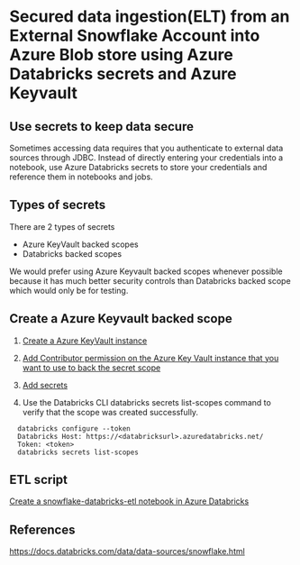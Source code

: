 # Secured data ingestion(ELT) from an External Snowflake Account into Azure Blob store using Azure Databricks secrets and Azure Keyvault

## Use secrets to keep data secure
Sometimes accessing data requires that you authenticate to external data sources through JDBC. 
Instead of directly entering your credentials into a notebook, use Azure Databricks secrets to store your credentials and reference them in notebooks and jobs. 

## Types of secrets
There are 2 types of secrets 

* Azure KeyVault backed scopes
* Databricks backed scopes 

We would prefer using Azure Keyvault backed scopes whenever possible because it has much better security controls than
Databricks backed scope which would only be for testing.

## Create a Azure Keyvault backed scope

1. [Create a Azure KeyVault instance](https://docs.microsoft.com/en-us/azure/key-vault/secrets/quick-create-portal) 
2. [Add Contributor permission on the Azure Key Vault instance that you want to use to back the secret scope](
   https://docs.microsoft.com/en-us/azure/key-vault/general/rbac-guide)
3. [Add secrets](https://docs.microsoft.com/en-us/azure/databricks/security/secrets/secret-scopes#--create-an-azure-key-vault-backed-secret-scope)

4. Use the Databricks CLI databricks secrets list-scopes command to verify that the scope was created successfully.

```shell
  databricks configure --token
  Databricks Host: https://<databricksurl>.azuredatabricks.net/
  Token: <token>		
  databricks secrets list-scopes
```

## ETL script
[Create a snowflake-databricks-etl notebook in Azure Databricks](notebooks/snowflake-databricks-with-keyvault.ipynb)

## References
https://docs.databricks.com/data/data-sources/snowflake.html
